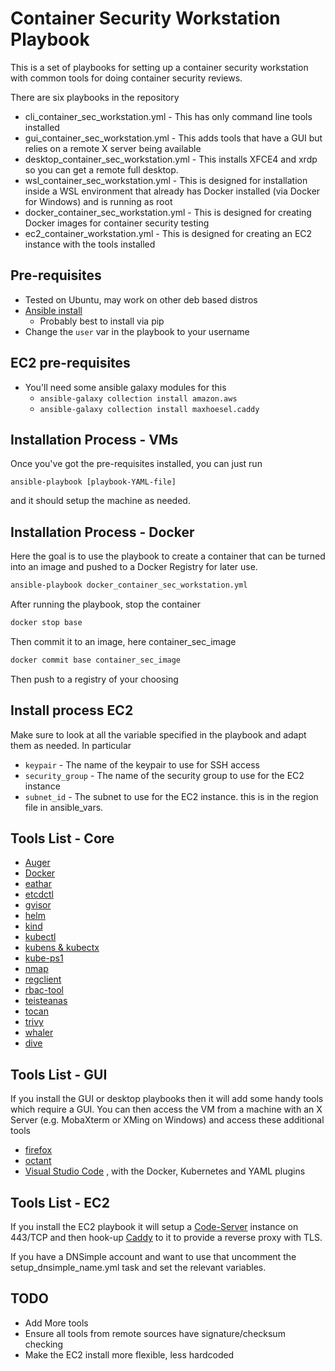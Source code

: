 # Container Security Workstation Playbook

This is a set of playbooks for setting up a container security workstation with common tools for doing container security reviews.

There are six playbooks in the repository

- cli_container_sec_workstation.yml - This has only command line tools installed
- gui_container_sec_workstation.yml - This adds tools that have a GUI but relies on a remote X server being available
- desktop_container_sec_workstation.yml - This installs XFCE4 and xrdp so you can get a remote full desktop.
- wsl_container_sec_workstation.yml - This is designed for installation inside a WSL environment that already has Docker installed (via Docker for Windows) and is running as root
- docker_container_sec_workstation.yml - This is designed for creating Docker images for container security testing
- ec2_container_workstation.yml - This is designed for creating an EC2 instance with the tools installed

## Pre-requisites

- Tested on Ubuntu, may work on other deb based distros
- [Ansible install](https://docs.ansible.com/ansible/latest/installation_guide/intro_installation.html)
  - Probably best to install via pip
- Change the `user` var in the playbook to your username

## EC2 pre-requisites

- You'll need some ansible galaxy modules for this
  - `ansible-galaxy collection install amazon.aws`
  - `ansible-galaxy collection install maxhoesel.caddy`

## Installation Process - VMs

Once you've got the pre-requisites installed, you can just run

```
ansible-playbook [playbook-YAML-file]
```
and it should setup the machine as needed.

## Installation Process - Docker

Here the goal is to use the playbook to create a container that can be turned into an image and pushed to a Docker Registry for later use.

```bash
ansible-playbook docker_container_sec_workstation.yml
```

After running the playbook, stop the container

```bash
docker stop base
```

Then commit it to an image, here container_sec_image

```bash
docker commit base container_sec_image
```

Then push to a registry of your choosing

## Install process EC2

Make sure to look at all the variable specified in the playbook and adapt them as needed. In particular

- `keypair` - The name of the keypair to use for SSH access
- `security_group` - The name of the security group to use for the EC2 instance
- `subnet_id` - The subnet to use for the EC2 instance. this is in the region file in ansible_vars.

## Tools List - Core

- [Auger](https://github.com/jpbetz/auger)
- [Docker](https://www.docker.com/)
- [eathar](https://github.com/raesene/eathar)
- [etcdctl](https://etcd.io/)
- [gvisor](https://gvisor.dev/)
- [helm](https://helm.sh/)
- [kind](https://kind.sigs.k8s.io/)
- [kubectl](https://kubernetes.io/docs/tasks/tools/install-kubectl/)
- [kubens & kubectx](https://github.com/ahmetb/kubectx)
- [kube-ps1](https://github.com/jonmosco/kube-ps1)
- [nmap](https://nmap.org/)
- [regclient](https://github.com/regclient/regclient)
- [rbac-tool](https://github.com/alcideio/rbac-tool)
- [teisteanas](https://github.com/raesene/teisteanas)
- [tocan](https://github.com/raesene/tocan)
- [trivy](https://github.com/aquasecurity/trivy/)
- [whaler](https://github.com/P3GLEG/Whaler)
- [dive](https://github.com/wagoodman/dive)

## Tools List - GUI

If you install the GUI or desktop playbooks then it will add some handy tools which require a GUI.  You can then access the VM from a machine with an X Server (e.g. MobaXterm or XMing on Windows) and access these additional tools

- [firefox](https://www.mozilla.org/en-GB/firefox/new/?redirect_source=firefox-com)
- [octant](https://github.com/vmware-tanzu/octant)
- [Visual Studio Code](https://code.visualstudio.com/) , with the Docker, Kubernetes and YAML plugins

## Tools List - EC2

If you install the EC2 playbook it will setup a [Code-Server](https://github.com/coder/code-server) instance on 443/TCP and then hook-up [Caddy](https://caddyserver.com/) to it to provide a reverse proxy with TLS.

If you have a DNSimple account and want to use that uncomment the setup_dnsimple_name.yml task and set the relevant variables.

## TODO

- Add More tools
- Ensure all tools from remote sources have signature/checksum checking
- Make the EC2 install more flexible, less hardcoded
